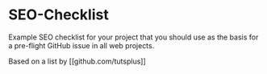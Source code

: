 # SEO-Checklist

Example SEO checklist for your project that you should use as the basis for a pre-flight GitHub issue in all web projects.

Based on a list by [[github.com/tutsplus]]
